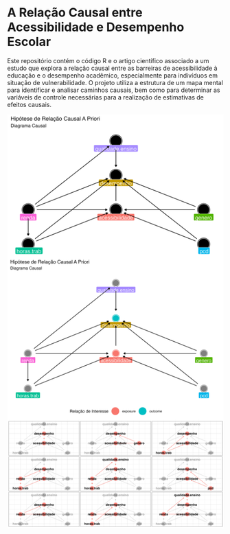 # A Relação Causal entre Acessibilidade e Desempenho Escolar
Este repositório contém o código R e o artigo científico associado a um estudo que explora a relação causal entre as barreiras de acessibilidade à educação e o desempenho acadêmico, especialmente para indivíduos em situação de vulnerabilidade. O projeto utiliza a estrutura de um mapa mental para identificar e analisar caminhos causais, bem como para determinar as variáveis de controle necessárias para a realização de estimativas de efeitos causais.


<img align="right" src="figs/dag1.png?raw=true" alt="fig2">

<img align="right" src="figs/dag2.png?raw=true" alt="fig2">

<img align="right" src="figs/dag3.png?raw=true" alt="fig2">
